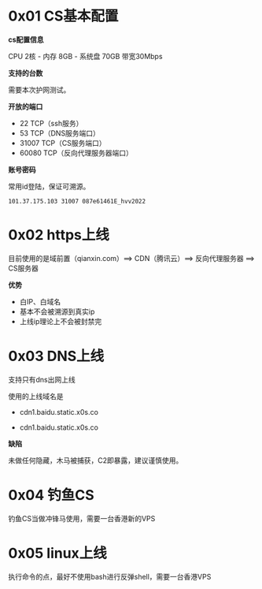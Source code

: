 # 0x01 CS基本配置

**cs配置信息**

CPU 2核 - 内存 8GB - 系统盘 70GB 带宽30Mbps

**支持的台数**

需要本次护网测试。

**开放的端口**

- 22 TCP（ssh服务）
- 53 TCP（DNS服务端口）
- 31007 TCP（CS服务端口）
- 60080 TCP（反向代理服务器端口）

**账号密码**

常用id登陆，保证可溯源。

```
101.37.175.103 31007 087e61461E_hvv2022
```

# 0x02 https上线

目前使用的是域前置（qianxin.com）==> CDN（腾讯云）==> 反向代理服务器 ==> CS服务器

**优势**

- 白IP、白域名
- 基本不会被溯源到真实ip
- 上线ip理论上不会被封禁完

# 0x03 DNS上线

支持只有dns出网上线

使用的上线域名是

- cdn1.baidu.static.x0s.co

- cdn1.baidu.static.x0s.co

**缺陷**

未做任何隐藏，木马被捕获，C2即暴露，建议谨慎使用。

# 0x04 钓鱼CS

钓鱼CS当做冲锋马使用，需要一台香港新的VPS

# 0x05 linux上线

执行命令的点，最好不使用bash进行反弹shell，需要一台香港VPS